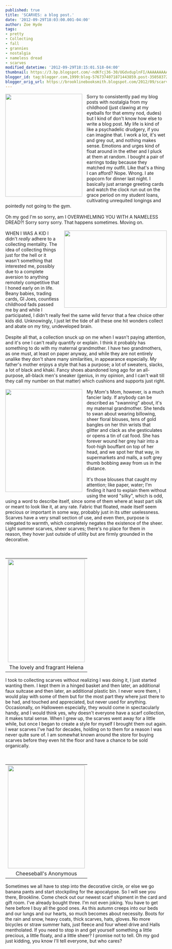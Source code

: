 ```yaml
---
published: true
title: 'SCARVES: a blog post.'
date: '2012-09-29T18:03:00.001-04:00'
author: Zoe Hyde
tags:
- pretty
- Collecting
- fall
- grannies
- nostalgia
- nameless dread
- scarves
modified_datetime: '2012-09-29T18:15:01.518-04:00'
thumbnail: https://3.bp.blogspot.com/-ndKfcj36-30/UGdvduplnFI/AAAAAAAAAKs/QIPdTJ10o1k/s72-c/IMG_4048.jpg
blogger_id: tag:blogger.com,1999:blog-5767374071871443859.post-3505837286262028417
blogger_orig_url: https://brooklinebooksmith.blogspot.com/2012/09/scarves-blog-post.html
---
```


<div class="separator" style="border-bottom: medium none; border-left: medium none; border-right: medium none; border-top: medium none; clear: both; text-align: center;"><a href="https://3.bp.blogspot.com/-ndKfcj36-30/UGdvduplnFI/AAAAAAAAAKs/QIPdTJ10o1k/s1600/IMG_4048.jpg" imageanchor="1" style="clear: left; cssfloat: left; float: left; margin-bottom: 1em; margin-right: 1em;"><img border="0" height="320" kea="true" src="https://3.bp.blogspot.com/-ndKfcj36-30/UGdvduplnFI/AAAAAAAAAKs/QIPdTJ10o1k/s320/IMG_4048.jpg" width="240" /></a></div>Sorry to&nbsp;consistently pad my blog posts with nostalgia from my childhood (just clawing at my eyeballs for that emmy nod, dudes) but I kind of don't know how else to write a blog post. My life is kind of like a psychadelic drudgery, if you can imagine that. I work a lot, it's wet and grey out, and nothing makes sense. Emotions and urges kind of float around in the ether and I pluck at them at random. I bought a pair of earrings today because they matched my outfit. Like that's a thing I can afford? Nope. Wrong. I ate popcorn for dinner last night. I basically just arrange greeting cards and watch the clock run out on the grace period on my student loans, cultivating unrequited longings and pointedly not going to the gym.<br /><br />Oh my god I'm so sorry, am I OVERWHELMING YOU WITH A NAMELESS DREAD?! Sorry sorry sorry. That happens sometimes. Moving on.<br /><br /><div class="separator" style="border-bottom: medium none; border-left: medium none; border-right: medium none; border-top: medium none; clear: both; text-align: center;"><a href="https://3.bp.blogspot.com/-Uyv-JBpmRys/UGdvU37R51I/AAAAAAAAAKc/X9mkevrqhWc/s1600/IMG_4045.jpg" imageanchor="1" style="clear: right; cssfloat: right; float: right; margin-bottom: 1em; margin-left: 1em;"><img border="0" height="240" kea="true" src="https://3.bp.blogspot.com/-Uyv-JBpmRys/UGdvU37R51I/AAAAAAAAAKc/X9mkevrqhWc/s320/IMG_4045.jpg" width="320" /></a></div>WHEN I WAS A KID I didn't <em>really</em> adhere to a collecting mentality. The idea of collecting things just for the hell or it wasn't something that interested me, possibly due to a complete aversion to anything remotely competitive that I&nbsp;honed early on in life. Beany babies, trading cards, GI Joes, countless childhood fads passed me by and while I participated, I didn't really feel the same wild fervor that a few choice other kids did. Unknowingly, I just let the tide of all these one hit wonders collect and abate on my tiny, undeveloped brain.<br /><br />Despite all that, a collection snuck up on me when I wasn't paying attention, and it's one I can't really quantify or explain. I think it probably has something to do with my maternal grandmother. I have two grandmothers, as one must, at least on paper anyway, and while they are not entirely unalike they don't share many similarities, in appearance especially. My father's mother enjoys a style that has a purpose; a lot of sweaters, slacks, a lot of black and khaki. Fancy shoes abandoned long ago for an all-purpose, all-black men's sneaker (genius, in my opinion, and I can't wait till they call my number on that matter)&nbsp;which cushions and supports just right. <br /><br /><div class="separator" style="border-bottom: medium none; border-left: medium none; border-right: medium none; border-top: medium none; clear: both; text-align: center;"><a href="https://1.bp.blogspot.com/-1nGE1beSmBY/UGdvg92O8ZI/AAAAAAAAAK4/qqUM81IrSCg/s1600/IMG_4049.jpg" imageanchor="1" style="clear: left; cssfloat: left; float: left; margin-bottom: 1em; margin-right: 1em;"><img border="0" height="320" kea="true" src="https://1.bp.blogspot.com/-1nGE1beSmBY/UGdvg92O8ZI/AAAAAAAAAK4/qqUM81IrSCg/s320/IMG_4049.jpg" width="240" /></a></div>My Mom's Mom, however, is a much fancier lady. If anybody can be described as "swanning" about, it's my maternal grandmother. She tends to swan about wearing billowing, sheer floral blouses, tens of gold bangles on&nbsp;her thin wrists&nbsp;that glitter&nbsp;and clack as she gesticulates or opens a tin of cat food. She has forever wound her grey hair into a foot-high bouffant on top of her head, and we spot her that way, in supermarkets and malls, a&nbsp;soft grey thumb bobbing away from us in the distance. <br /><br />It's those blouses that caught my attention; like paper, water; I'm finding it hard to explain them without using the word "silky", which is odd, using a word to describe itself, since some of them where at least part silk or meant to look like it, at any rate. Fabric that floated, made itself seem precious or important in some way, probably just in its utter uselessness. Scarves have a very small section of use, and even then, purpose is relegated to warmth, which completely negates the existence of the sheer. Light summer scarves, sheer scarves; there's no place for them in reason,&nbsp;they hover&nbsp;just outside of utility but are firmly grounded in the decorative. <br /><br />﻿ <br /><table cellpadding="0" cellspacing="0" class="tr-caption-container" style="float: right; margin-left: 1em; text-align: right;"><tbody><tr><td style="text-align: center;"><a href="https://1.bp.blogspot.com/-I_CwVBOwiW4/UGdvmErjNZI/AAAAAAAAALA/hQxsIlih1t4/s1600/IMG_4051.jpg" imageanchor="1" style="clear: right; cssfloat: right; margin-bottom: 1em; margin-left: auto; margin-right: auto;"><img border="0" height="320" kea="true" src="https://1.bp.blogspot.com/-I_CwVBOwiW4/UGdvmErjNZI/AAAAAAAAALA/hQxsIlih1t4/s320/IMG_4051.jpg" width="240" /></a></td></tr><tr><td class="tr-caption" style="text-align: center;">The lovely and fragrant Helena</td></tr></tbody></table>I took to collecting scarves without realizing I was doing it, I just started wanting them. I kept them in a hinged basket and then later, an additional faux suitcase and then later, an additional plastic bin. I never wore them, I would play with some of them but for the most part they where just there to be had, and touched and appreciated, but never used for anything. Occasionally, on Halloween especially, they would come in spectacularly handy, and I would think yes, why doesn't everyone have a scarf collection, it makes total sense. When I grew up, the scarves went away for a little while, but once I began to create a style for myself I brought them out again. I wear scarves I've had for decades, holding on to them for a reason I was never quite sure of. I am somewhat known around the store for buying scarves before they even hit the floor and have a chance to be sold organically. <br /><br />﻿ <br /><table cellpadding="0" cellspacing="0" class="tr-caption-container" style="float: left; margin-right: 1em; text-align: left;"><tbody><tr><td style="text-align: center;"><a href="https://1.bp.blogspot.com/-92qMF9rmdDk/UGdvPoQIZfI/AAAAAAAAAKU/BymmAafRXqI/s1600/IMG_4052.jpg" imageanchor="1" style="clear: left; cssfloat: left; margin-bottom: 1em; margin-left: auto; margin-right: auto;"><img border="0" height="320" kea="true" src="https://1.bp.blogspot.com/-92qMF9rmdDk/UGdvPoQIZfI/AAAAAAAAAKU/BymmAafRXqI/s320/IMG_4052.jpg" width="240" /></a></td></tr><tr><td class="tr-caption" style="text-align: center;">Cheeseball's Anonymous</td></tr></tbody></table>﻿ <br /><div style="border-bottom: medium none; border-left: medium none; border-right: medium none; border-top: medium none;"><br /></div><div style="border-bottom: medium none; border-left: medium none; border-right: medium none; border-top: medium none;"><br />Sometimes we all have to step into the decorative circle, or else we go banana pants and start stockpiling for the apocalypse. So I will see you there, Brookline. Come check out our newest scarf shipment in the card and gift room. I've already bought three. I'm not even joking. You have to get here before I buy all the good ones. As this autumn creeps into our beds and our lungs and our hearts, so much becomes about necessity. Boots for the rain and snow, heavy coats, thick scarves, hats, gloves. No more bicycles or straw summer hats, just fleece and four wheel drive and Halls mentholated. If you need to stop in and get yourself something a little precious, a little floaty, and a little sheer? I promise not to tell. Oh my god just kidding, you know I'll tell everyone, but who cares?</div><div style="border-bottom: medium none; border-left: medium none; border-right: medium none; border-top: medium none;"><br /></div>